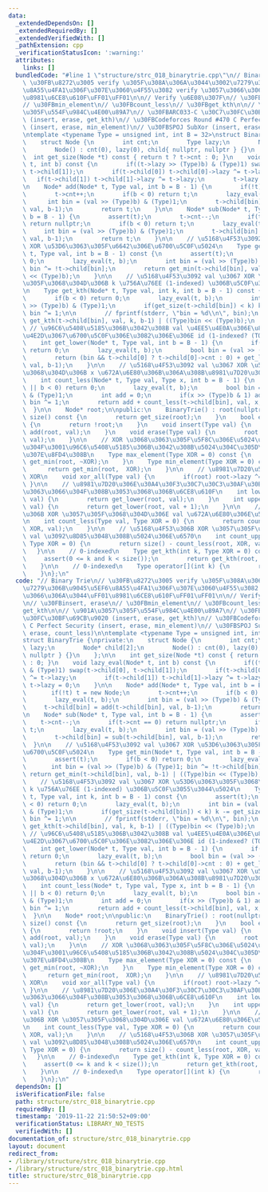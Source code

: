 ```yaml
---
data:
  _extendedDependsOn: []
  _extendedRequiredBy: []
  _extendedVerifiedWith: []
  _pathExtension: cpp
  _verificationStatusIcon: ':warning:'
  attributes:
    links: []
  bundledCode: "#line 1 \"structure/strc_018_binarytrie.cpp\"\n// Binary Trie\n//\
    \ \u30FB\u8272\u3005 verify \u305F\u308A\u306A\u3044\u3002\u7279\u306B\u9045\u5EF6\
    \u8A55\u4FA1\u306F\u307E\u3060\u4F55\u3082 verify \u3057\u3066\u306A\u3044\uFF01\
    \u8981\u6CE8\u610F\uFF01\uFF01\n\n// Verify \u6E08\u307F\n// \u30FBinsert, erase\n\
    // \u30FBmin_element\n// \u30FBcount_less\n// \u30FBget_kth\n\n// \u901A\u3057\
    \u305F\u554F\u984C\u4E00\u89A7\n// \u30FBARC033-C \u30C7\u30FC\u30BF\u69CB\u9020\
    \ (insert, erase, get_kth)\n// \u30FBCodeforces Round #470 C Perfect Security\
    \ (insert, erase, min_element)\n// \u30FBSPOJ SubXor (insert, erase, count_less)\n\
    \ntemplate <typename Type = unsigned int, int B = 32>\nstruct BinaryTrie {\nprivate:\n\
    \    struct Node {\n        int cnt;\n        Type lazy;\n        Node* child[2];\n\
    \        Node() : cnt(0), lazy(0), child{ nullptr, nullptr } {}\n    };\n\n  \
    \  int get_size(Node *t) const { return t ? t->cnt : 0; }\n    void lazy_eval(Node*\
    \ t, int b) const {\n        if((t->lazy >> (Type)b) & (Type)1) swap(t->child[0],\
    \ t->child[1]);\n        if(t->child[0]) t->child[0]->lazy ^= t->lazy;\n     \
    \   if(t->child[1]) t->child[1]->lazy ^= t->lazy;\n        t->lazy = 0;\n    }\n\
    \n    Node* add(Node* t, Type val, int b = B - 1) {\n        if(!t) t = new Node;\n\
    \        t->cnt++;\n        if(b < 0) return t;\n        lazy_eval(t, b);\n  \
    \      int bin = (val >> (Type)b) & (Type)1;\n        t->child[bin] = add(t->child[bin],\
    \ val, b-1);\n        return t;\n    }\n\n    Node* sub(Node* t, Type val, int\
    \ b = B - 1) {\n        assert(t);\n        t->cnt--;\n        if(t->cnt == 0)\
    \ return nullptr;\n        if(b < 0) return t;\n        lazy_eval(t, b);\n   \
    \     int bin = (val >> (Type)b) & (Type)1;\n        t->child[bin] = sub(t->child[bin],\
    \ val, b-1);\n        return t;\n    }\n\n    // \u5168\u4F53\u3092 val \u3067\
    \ XOR \u53D6\u3063\u305F\u6642\u306E\u6700\u5C0F\u5024\n    Type get_min(Node*\
    \ t, Type val, int b = B - 1) const {\n        assert(t);\n        if(b < 0) return\
    \ 0;\n        lazy_eval(t, b);\n        int bin = (val >> (Type)b) & (Type)1;\
    \ bin ^= !t->child[bin];\n        return get_min(t->child[bin], val, b-1) | ((Type)bin\
    \ << (Type)b);\n    }\n\n    // \u5168\u4F53\u3092 val \u3067 XOR \u53D6\u3063\
    \u305F\u3068\u304D\u306B k \u756A\u76EE (1-indexed) \u306B\u5C0F\u3055\u3044\u5024\
    \n    Type get_kth(Node* t, Type val, int k, int b = B - 1) const {\n        assert(t);\n\
    \        if(b < 0) return 0;\n        lazy_eval(t, b);\n        int bin = (val\
    \ >> (Type)b) & (Type)1;\n        if(get_size(t->child[bin]) < k) k -= get_size(t->child[bin]),\
    \ bin ^= 1;\n\n        // fprintf(stderr, \"bin = %d\\n\", bin);\n        return\
    \ get_kth(t->child[bin], val, k, b-1) | ((Type)bin << (Type)b);\n    }\n\n   \
    \ // \u96C6\u5408\u5185\u306B\u3042\u308B val \u4EE5\u4E0A\u306E\u8981\u7D20\u306E\
    \u4E2D\u3067\u6700\u5C0F\u306E\u3082\u306E\u306E id (1-indexed? (TODO: verify))\n\
    \    int get_lower(Node* t, Type val, int b = B - 1) {\n        if(!t || b < 0)\
    \ return 0;\n        lazy_eval(t, b);\n        bool bin = (val >> (Type)b) & (Type)1;\n\
    \        return (bin && t->child[0] ? t->child[0]->cnt : 0) + get_lower(t->child[bin],\
    \ val, b-1);\n    }\n\n    // \u5168\u4F53\u3092 val \u3067 XOR \u53D6\u3063\u305F\
    \u3068\u304D\u306B x \u672A\u6E80\u306B\u306A\u308B\u8981\u7D20\u306E\u6570\n\
    \    int count_less(Node* t, Type val, Type x, int b = B - 1) {\n        if(!t\
    \ || b < 0) return 0;\n        lazy_eval(t, b);\n        bool bin = (val >> (Type)b)\
    \ & (Type)1;\n        int add = 0;\n        if(x >> (Type)b & 1) add += get_size(t->child[bin]),\
    \ bin ^= 1;\n        return add + count_less(t->child[bin], val, x, b-1);\n  \
    \  }\n\n    Node* root;\n\npublic:\n    BinaryTrie() : root(nullptr) {}\n    int\
    \ size() const {\n        return get_size(root);\n    }\n    bool empty() const\
    \ {\n        return !root;\n    }\n    void insert(Type val) {\n        root =\
    \ add(root, val);\n    }\n    void erase(Type val) {\n        root = sub(root,\
    \ val);\n    }\n\n    // XOR \u3068\u3063\u305F\u5F8C\u306E\u5024\u3067\u306F\u306A\
    \u304F\u3001\u96C6\u5408\u5185\u306B\u3042\u308B\u5024\u304C\u305D\u306E\u307E\
    \u307E\u8FD4\u308B\n    Type max_element(Type XOR = 0) const {\n        return\
    \ get_min(root, ~XOR);\n    }\n    Type min_element(Type XOR = 0) const {\n  \
    \      return get_min(root,  XOR);\n    }\n\n    // \u8981\u7D20\u5168\u4F53\u3092\
    \ XOR\n    void xor_all(Type val) {\n        if(root) root->lazy ^= val;\n   \
    \ }\n\n    // \u8981\u7D20\u306E\u30A4\u30F3\u30C7\u30C3\u30AF\u30B9\u304C\u8FD4\
    \u3063\u3066\u304F\u308B\u3053\u3068\u306B\u6CE8\u610F\n    int lower_bound(Type\
    \ val) {\n        return get_lower(root, val);\n    }\n    int upper_bound(Type\
    \ val) {\n        return get_lower(root, val + 1);\n    }\n\n    // \u5168\u4F53\
    \u306B XOR \u3057\u305F\u3068\u304D\u306E val \u672A\u6E80\u306E\u5024\u306E\u6570\
    \n    int count_less(Type val, Type XOR = 0) {\n        return count_less(root,\
    \ XOR, val);\n    }\n\n    // \u5168\u4F53\u306B XOR \u3057\u305F\u3068\u304D\u306E\
    \ val \u3092\u8D85\u3048\u308B\u5024\u306E\u6570\n    int count_upper(Type val,\
    \ Type XOR = 0) {\n        return size() - count_less(root, XOR, val + 1);\n \
    \   }\n\n    // 0-indexed\n    Type get_kth(int k, Type XOR = 0) const {\n   \
    \     assert(0 <= k and k < size());\n        return get_kth(root, XOR, k+1);\n\
    \    }\n\n    // 0-indexed\n    Type operator[](int k) {\n        return get_kth(k);\n\
    \    }\n};\n"
  code: "// Binary Trie\n// \u30FB\u8272\u3005 verify \u305F\u308A\u306A\u3044\u3002\
    \u7279\u306B\u9045\u5EF6\u8A55\u4FA1\u306F\u307E\u3060\u4F55\u3082 verify \u3057\
    \u3066\u306A\u3044\uFF01\u8981\u6CE8\u610F\uFF01\uFF01\n\n// Verify \u6E08\u307F\
    \n// \u30FBinsert, erase\n// \u30FBmin_element\n// \u30FBcount_less\n// \u30FB\
    get_kth\n\n// \u901A\u3057\u305F\u554F\u984C\u4E00\u89A7\n// \u30FBARC033-C \u30C7\
    \u30FC\u30BF\u69CB\u9020 (insert, erase, get_kth)\n// \u30FBCodeforces Round #470\
    \ C Perfect Security (insert, erase, min_element)\n// \u30FBSPOJ SubXor (insert,\
    \ erase, count_less)\n\ntemplate <typename Type = unsigned int, int B = 32>\n\
    struct BinaryTrie {\nprivate:\n    struct Node {\n        int cnt;\n        Type\
    \ lazy;\n        Node* child[2];\n        Node() : cnt(0), lazy(0), child{ nullptr,\
    \ nullptr } {}\n    };\n\n    int get_size(Node *t) const { return t ? t->cnt\
    \ : 0; }\n    void lazy_eval(Node* t, int b) const {\n        if((t->lazy >> (Type)b)\
    \ & (Type)1) swap(t->child[0], t->child[1]);\n        if(t->child[0]) t->child[0]->lazy\
    \ ^= t->lazy;\n        if(t->child[1]) t->child[1]->lazy ^= t->lazy;\n       \
    \ t->lazy = 0;\n    }\n\n    Node* add(Node* t, Type val, int b = B - 1) {\n \
    \       if(!t) t = new Node;\n        t->cnt++;\n        if(b < 0) return t;\n\
    \        lazy_eval(t, b);\n        int bin = (val >> (Type)b) & (Type)1;\n   \
    \     t->child[bin] = add(t->child[bin], val, b-1);\n        return t;\n    }\n\
    \n    Node* sub(Node* t, Type val, int b = B - 1) {\n        assert(t);\n    \
    \    t->cnt--;\n        if(t->cnt == 0) return nullptr;\n        if(b < 0) return\
    \ t;\n        lazy_eval(t, b);\n        int bin = (val >> (Type)b) & (Type)1;\n\
    \        t->child[bin] = sub(t->child[bin], val, b-1);\n        return t;\n  \
    \  }\n\n    // \u5168\u4F53\u3092 val \u3067 XOR \u53D6\u3063\u305F\u6642\u306E\
    \u6700\u5C0F\u5024\n    Type get_min(Node* t, Type val, int b = B - 1) const {\n\
    \        assert(t);\n        if(b < 0) return 0;\n        lazy_eval(t, b);\n \
    \       int bin = (val >> (Type)b) & (Type)1; bin ^= !t->child[bin];\n       \
    \ return get_min(t->child[bin], val, b-1) | ((Type)bin << (Type)b);\n    }\n\n\
    \    // \u5168\u4F53\u3092 val \u3067 XOR \u53D6\u3063\u305F\u3068\u304D\u306B\
    \ k \u756A\u76EE (1-indexed) \u306B\u5C0F\u3055\u3044\u5024\n    Type get_kth(Node*\
    \ t, Type val, int k, int b = B - 1) const {\n        assert(t);\n        if(b\
    \ < 0) return 0;\n        lazy_eval(t, b);\n        int bin = (val >> (Type)b)\
    \ & (Type)1;\n        if(get_size(t->child[bin]) < k) k -= get_size(t->child[bin]),\
    \ bin ^= 1;\n\n        // fprintf(stderr, \"bin = %d\\n\", bin);\n        return\
    \ get_kth(t->child[bin], val, k, b-1) | ((Type)bin << (Type)b);\n    }\n\n   \
    \ // \u96C6\u5408\u5185\u306B\u3042\u308B val \u4EE5\u4E0A\u306E\u8981\u7D20\u306E\
    \u4E2D\u3067\u6700\u5C0F\u306E\u3082\u306E\u306E id (1-indexed? (TODO: verify))\n\
    \    int get_lower(Node* t, Type val, int b = B - 1) {\n        if(!t || b < 0)\
    \ return 0;\n        lazy_eval(t, b);\n        bool bin = (val >> (Type)b) & (Type)1;\n\
    \        return (bin && t->child[0] ? t->child[0]->cnt : 0) + get_lower(t->child[bin],\
    \ val, b-1);\n    }\n\n    // \u5168\u4F53\u3092 val \u3067 XOR \u53D6\u3063\u305F\
    \u3068\u304D\u306B x \u672A\u6E80\u306B\u306A\u308B\u8981\u7D20\u306E\u6570\n\
    \    int count_less(Node* t, Type val, Type x, int b = B - 1) {\n        if(!t\
    \ || b < 0) return 0;\n        lazy_eval(t, b);\n        bool bin = (val >> (Type)b)\
    \ & (Type)1;\n        int add = 0;\n        if(x >> (Type)b & 1) add += get_size(t->child[bin]),\
    \ bin ^= 1;\n        return add + count_less(t->child[bin], val, x, b-1);\n  \
    \  }\n\n    Node* root;\n\npublic:\n    BinaryTrie() : root(nullptr) {}\n    int\
    \ size() const {\n        return get_size(root);\n    }\n    bool empty() const\
    \ {\n        return !root;\n    }\n    void insert(Type val) {\n        root =\
    \ add(root, val);\n    }\n    void erase(Type val) {\n        root = sub(root,\
    \ val);\n    }\n\n    // XOR \u3068\u3063\u305F\u5F8C\u306E\u5024\u3067\u306F\u306A\
    \u304F\u3001\u96C6\u5408\u5185\u306B\u3042\u308B\u5024\u304C\u305D\u306E\u307E\
    \u307E\u8FD4\u308B\n    Type max_element(Type XOR = 0) const {\n        return\
    \ get_min(root, ~XOR);\n    }\n    Type min_element(Type XOR = 0) const {\n  \
    \      return get_min(root,  XOR);\n    }\n\n    // \u8981\u7D20\u5168\u4F53\u3092\
    \ XOR\n    void xor_all(Type val) {\n        if(root) root->lazy ^= val;\n   \
    \ }\n\n    // \u8981\u7D20\u306E\u30A4\u30F3\u30C7\u30C3\u30AF\u30B9\u304C\u8FD4\
    \u3063\u3066\u304F\u308B\u3053\u3068\u306B\u6CE8\u610F\n    int lower_bound(Type\
    \ val) {\n        return get_lower(root, val);\n    }\n    int upper_bound(Type\
    \ val) {\n        return get_lower(root, val + 1);\n    }\n\n    // \u5168\u4F53\
    \u306B XOR \u3057\u305F\u3068\u304D\u306E val \u672A\u6E80\u306E\u5024\u306E\u6570\
    \n    int count_less(Type val, Type XOR = 0) {\n        return count_less(root,\
    \ XOR, val);\n    }\n\n    // \u5168\u4F53\u306B XOR \u3057\u305F\u3068\u304D\u306E\
    \ val \u3092\u8D85\u3048\u308B\u5024\u306E\u6570\n    int count_upper(Type val,\
    \ Type XOR = 0) {\n        return size() - count_less(root, XOR, val + 1);\n \
    \   }\n\n    // 0-indexed\n    Type get_kth(int k, Type XOR = 0) const {\n   \
    \     assert(0 <= k and k < size());\n        return get_kth(root, XOR, k+1);\n\
    \    }\n\n    // 0-indexed\n    Type operator[](int k) {\n        return get_kth(k);\n\
    \    }\n};\n"
  dependsOn: []
  isVerificationFile: false
  path: structure/strc_018_binarytrie.cpp
  requiredBy: []
  timestamp: '2019-11-22 21:50:52+09:00'
  verificationStatus: LIBRARY_NO_TESTS
  verifiedWith: []
documentation_of: structure/strc_018_binarytrie.cpp
layout: document
redirect_from:
- /library/structure/strc_018_binarytrie.cpp
- /library/structure/strc_018_binarytrie.cpp.html
title: structure/strc_018_binarytrie.cpp
---
```

